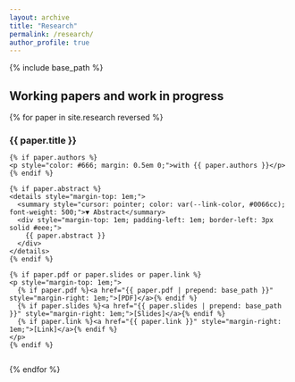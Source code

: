 ```yaml
---
layout: archive
title: "Research"
permalink: /research/
author_profile: true
---
```


{% include base_path %}

## Working papers and work in progress

{% for paper in site.research reversed %}
  <div class="research-item" style="margin-bottom: 2em;">
    <h3 style="margin-bottom: 0.5em;">{{ paper.title }}</h3>
    
    {% if paper.authors %}
    <p style="color: #666; margin: 0.5em 0;">with {{ paper.authors }}</p>
    {% endif %}
    
    {% if paper.abstract %}
    <details style="margin-top: 1em;">
      <summary style="cursor: pointer; color: var(--link-color, #0066cc); font-weight: 500;">▼ Abstract</summary>
      <div style="margin-top: 1em; padding-left: 1em; border-left: 3px solid #eee;">
        {{ paper.abstract }}
      </div>
    </details>
    {% endif %}
    
    {% if paper.pdf or paper.slides or paper.link %}
    <p style="margin-top: 1em;">
      {% if paper.pdf %}<a href="{{ paper.pdf | prepend: base_path }}" style="margin-right: 1em;">[PDF]</a>{% endif %}
      {% if paper.slides %}<a href="{{ paper.slides | prepend: base_path }}" style="margin-right: 1em;">[Slides]</a>{% endif %}
      {% if paper.link %}<a href="{{ paper.link }}" style="margin-right: 1em;">[Link]</a>{% endif %}
    </p>
    {% endif %}
  </div>
{% endfor %}
